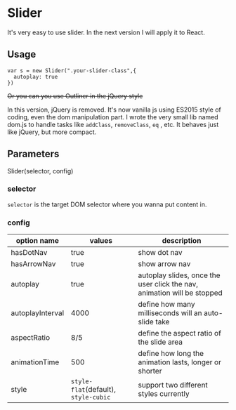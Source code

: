 
# Slider
It's very easy to use slider. In the next version I will apply it to React.

## Usage

```
var s = new Slider(".your-slider-class",{
  autoplay: true
})
```

~~Or you can you use Outliner in the jQuery style~~

In this version, jQuery is removed. It's now vanilla js using ES2015 style of coding, even the dom manipulation part. I wrote the very small lib named dom.js to handle tasks like `addClass`, `removeClass`, `eq` , etc. It behaves just like jQuery, but more compact.


## Parameters
Slider(selector, config)

### selector
`selector` is the target DOM selector where you wanna put content in.

### config
| option name | values | description |
| ----------- | ------ | ----------- |
| hasDotNav | true | show dot nav |
| hasArrowNav | true | show arrow nav |
| autoplay | true | autoplay slides, once the user click the nav, animation will be stopped |
| autoplayInterval | 4000 | define how many milliseconds will an auto-slide take |
| aspectRatio | 8/5 | define the aspect ratio of the slide area |
| animationTime | 500 | define how long the animation lasts, longer or shorter |
| style | `style-flat`(default), `style-cubic` | support two different styles currently |
